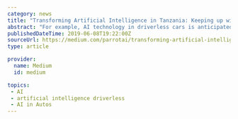 ```yaml
---
category: news
title: "Transforming Artificial Intelligence in Tanzania: Keeping up with the world changer technology"
abstract: "For example, AI technology in driverless cars is anticipated to reduce accidents ... For example, in China students from kindergarten to high school learn Artificial Intelligence as part of their curriculum. These skills will motivate youth to pursue ..."
publishedDateTime: 2019-06-08T19:22:00Z
sourceUrl: https://medium.com/parrotai/transforming-artificial-intelligence-in-tanzania-keeping-up-with-the-world-changer-technology-dd0bfc61c3c4
type: article

provider:
  name: Medium
  id: medium

topics:
 - AI
 - artificial intelligence driverless
 - AI in Autos
---
```

